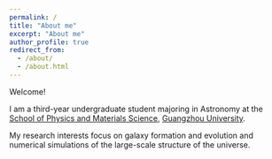 ```yaml
---
permalink: /
title: "About me"
excerpt: "About me"
author_profile: true
redirect_from: 
  - /about/
  - /about.html
---
```



Welcome!

I am a third-year undergraduate student majoring in Astronomy at the [School of Physics and Materials Science](https://spee.gzhu.edu.cn/index.htm), [Guangzhou University](https://www.gzhu.edu.cn/). 

My research interests focus on galaxy formation and evolution and numerical simulations of the large-scale structure of the universe.

